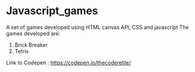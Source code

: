 # Javascript_games
A set of games developed using HTML canvas API, CSS and javascript
The games developed are:
1. Brick Breaker
2. Tetris

Link to Codepen : https://codepen.io/thecoderelite/
